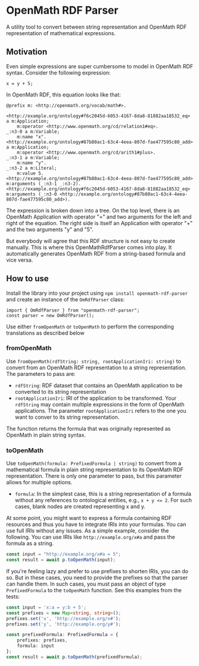 # OpenMath RDF Parser
A utility tool to convert between string representation and OpenMath RDF representation of mathematical expressions.

## Motivation
Even simple expressions are super cumbersome to model in OpenMath RDF syntax. Consider the following expression:
```
x = y + 5;
```

In OpenMath RDF, this equation looks like that:
```
@prefix m: <http://openmath.org/vocab/math#>.

<http://example.org/ontology#f6c2045d-6053-4167-8da8-81882aa18532_eq> a m:Application;
    m:operator <http://www.openmath.org/cd/relation1#eq>.
_:n3-0 a m:Variable;
    m:name "x".
<http://example.org/ontology#87b80ac1-63c4-4eea-807d-fae477595c80_add> a m:Application;
    m:operator <http://www.openmath.org/cd/arith1#plus>.
_:n3-1 a m:Variable;
    m:name "y".
_:n3-2 a m:Literal;
    m:value 5.
<http://example.org/ontology#87b80ac1-63c4-4eea-807d-fae477595c80_add> m:arguments (_:n3-1 _:n3-2).
<http://example.org/ontology#f6c2045d-6053-4167-8da8-81882aa18532_eq> m:arguments (_:n3-0 <http://example.org/ontology#87b80ac1-63c4-4eea-807d-fae477595c80_add>).
```

The expression is broken down into a tree. On the top level, there is an OpenMath Application with operator "=" and two arguments for the left and right of the equation. The right side is itself an Application with operator "+" and the two arguments "y" and "5".

But everybody will agree that this RDF structure is not easy to create manually. This is where this OpenMathRdfParser comes into play. It automatically generates OpenMath RDF from a string-based formula and vice versa.

## How to use
Install the library into your project using `npm install openmath-rdf-parser` and create an instance of the `OmRdfParser` class:
```
import { OmRdfParser } from "openmath-rdf-parser";
const parser = new OmRdfParser();
```
Use either `fromOpenMath` or `toOpenMath` to perform the corresponding translations as described below


### fromOpenMath
Use `fromOpenMath(rdfString: string, rootApplicationIri: string)` to convert from an OpenMath RDF representation to a string representation. The parameters to pass are:
- `rdfString`: RDF dataset that contains an OpenMath application to be converted to its string representation
- `rootApplicationIri`: IRI of the application to be transformed. Your `rdfString` may contain multiple expressions in the form of OpenMath applications. The parameter `rootApplicationIri` refers to the one you want to conver to its string representation.

The function returns the formula that was originally represented as OpenMath in plain string syntax.


### toOpenMath
Use `toOpenMath(formula: PrefixedFormula | string)` to convert from a mathematical formula in plain string representation to its OpenMath RDF representation. There is only one parameter to pass, but this parameter allows for multiple options.
- `formula`: In the simplest case, this is a string representation of a formula without any references to ontological entities, e.g., `x + y <= 2`. For such cases, blank nodes are created representing x and y.

At some point, you might want to express a formula containing RDF resources and thus you have to integrate IRIs into your formulas. You can use full IRIs without any issues. As a simple example, consider the following. You can use IRIs like `http://example.org/x#a` and pass the formula as a string.
```ts
const input = "http://example.org/x#a = 5";
const result = await p.toOpenMath(input);
```

If you're feeling lazy and prefer to use prefixes to shorten IRIs, you can do so. But in these cases, you need to provide the prefixes so that the parser can handle them. In such cases, you must pass an object of type `PrefixedFormula` to the `toOpenMath` function. See this examples from the tests:
```ts
const input = 'x:a = y:b + 5';
const prefixes = new Map<string, string>();
prefixes.set('x', 'http://example.org/x#');
prefixes.set('y', 'http://example.org/y#');

const prefixedFormula: PrefixedFormula = {
	prefixes: prefixes, 
	formula: input
};
const result = await p.toOpenMath(prefixedFormula);
```



